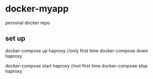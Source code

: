 # docker-myapp
personal docker repo

## set up
docker-compose up haproxy //only first time
docker-compose down haproxy

docker-compose start haproxy //not first time
docker-compose stop haproxy
